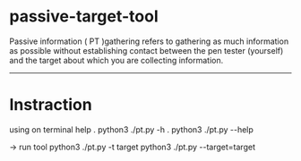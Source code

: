 # passive-target-tool
Passive information ( PT )gathering refers to gathering as much information as possible without establishing contact between the pen tester (yourself) and the target about which you are collecting information.

--------------------------------------------------------------------------------------
# Instraction 
  using on terminal
  help 
    . python3 ./pt.py -h 
     . python3 ./pt.py --help 
  
  -> run tool
        python3 ./pt.py -t target
        python3 ./pt.py --target=target
  
